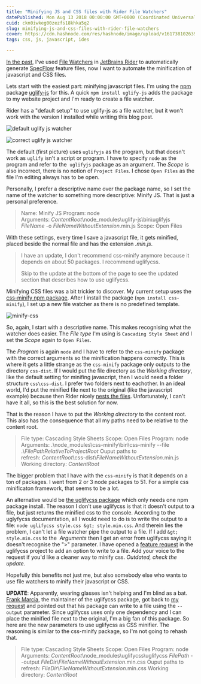 ```yaml
---
title: "Minifying JS and CSS files with Rider File Watchers"
datePublished: Mon Aug 13 2018 00:00:00 GMT+0000 (Coordinated Universal Time)
cuid: ckn0iwkeg00zezfs18khka5q2
slug: minifying-js-and-css-files-with-rider-file-watchers
cover: https://cdn.hashnode.com/res/hashnode/image/upload/v1617381026394/mcyP9w5cf.jpeg
tags: css, js, javascript, ides

---
```



[In the past](http://kenbonny.net/2018/05/28/generating-specflow-files-in-rider/), I've used [File Watchers](https://www.jetbrains.com/help/rider/Settings_Tools_File_Watchers.html) in [JetBrains Rider](https://www.jetbrains.com/rider/) to automatically generate [SpecFlow](https://specflow.org/) feature files, now I want to automate the minification of javascript and CSS files.

Lets start with the easiest part: minifying javascript files. I'm using the [npm](https://www.npmjs.com) package [uglify-js](https://www.npmjs.com/package/uglify-js) for this. A quick `npm install uglify-js` adds the package to my website project and I'm ready to create a file watcher.

Rider has a "default setup" to use uglify-js as a file watcher, but it won't work with the version I installed while writing this blog post.

![default uglify js watcher](https://kenbonnyblog.files.wordpress.com/2018/08/default-uglify-js-watcher1.jpg?w=546&h=328)

![correct uglify js watcher](https://kenbonnyblog.files.wordpress.com/2018/08/correct-uglify-js-watcher1.jpg?w=546&h=328)

The default (first picture) uses `uglifyjs` as the program, but that doesn't work as `uglify` isn't a script or program. I have to specify `node` as the program and refer to the  `uglifyjs` package as an argument. The _Scope_ is also incorrect, there is no notion of `Project Files`. I chose `Open Files` as the file I'm editing always has to be open.

Personally, I prefer a descriptive name over the package name, so I set the name of the watcher to something more descriptive: Minify JS. That is just a personal preference.

> Name: Minify JS Program: node Arguments: $ContentRoot$\\node\_modules\\uglify-js\\bin\\uglifyjs $FileName$ -o $FileNameWithoutExtension$.min.js Scope: Open Files

With these settings, every time I save a javascript file, it gets minified, placed beside the normal file and has the extension _.min.js_.

> I have an update, I don't recommend css-minify anymore because it depends on about 50 packages. I recommend uglifycss.
> 
> Skip to the update at the bottom of the page to see the updated section that describes how to use uglifycss.

Minifying CSS files was a bit trickier to discover. My current setup uses the [css-minify npm package](https://www.npmjs.com/package/css-minify). After I install the package (`npm install css-minify`), I set up a new file watcher as there is no predefined template.

![minify-css](https://cdn.hashnode.com/res/hashnode/image/upload/v1617381023903/AcUrrhM3n.jpeg)

So, again, I start with a descriptive name. This makes recognising what the watcher does easier. The _File type_ I'm using is `Cascading Style Sheet` and I set the _Scope_ again to `Open Files`.

The _Program_ is again `node` and I have to refer to the `css-minify` package with the correct arguments so the minification happens correctly. This is where it gets a little strange as the `css-minify` package only outputs to the directory `css-dist`. If I would put the file directory as the _Working directory_, like the default setting for minifing javascript, then I would need a folder structure `css\css-dist`. I prefer two folders next to eachother. In an ideal world, I'd put the minified file next to the original (like the javascript example) because then Rider nicely [nests the files](https://www.jetbrains.com/help/rider/File_Nesting_Dialog.html). Unfortunately, I can't have it all, so this is the best solution for now.

That is the reason I have to put the _Working directory_ to the content root. This also has the consequence that all my paths need to be relative to the content root.

> File type: Cascading Style Sheets Scope: Open Files Program: node Arguments: .\\node\_modules\\css-minify\\bin\\css-minify --file .\\$FilePathRelativeToProjectRoot$ Ouput paths to refresh: $ContentRoot$\\css-dist\\$FileNameWithoutExtension$.min.js Working directory: $ContentRoot$

The bigger problem that I have with the `css-minify` is that it depends on a ton of packages. I went from 2 or 3 node packages to 51. For a simple css minificaton framework, that seems to be a lot.

An alternative would be [the uglifycss package](https://www.npmjs.com/package/uglifycss) which only needs one npm package install. The reason I don't use uglifycss is that it doesn't output to a file, but just returns the minified css to the console. According to the uglyfycss documentation, all I would need to do is to write the output to a file: `node uglifycss style.css &gt; style.min.css`. And therein lies the problem, I can't let a file watcher pipe the output to a file. If I add `&gt; style.min.css` to the  _Arguments_ then I get an error from uglifycss saying it doesn't recognise the ">" parameter. I have opened a [feature request](https://github.com/fmarcia/UglifyCSS/issues/66) in the uglifycss project to add an option to write to a file. Add your voice to the request if you'd like a cleaner way to minify css. _Outdated, check the update._

Hopefully this benefits not just me, but also somebody else who wants to use file watchers to minify their javascript or CSS.

**UPDATE**: Apparently, wearing glasses isn't helping and I'm blind as a bat. [Frank Marcia](https://github.com/fmarcia), the maintainer of the uglifycss package, got back to [my request](https://github.com/fmarcia/UglifyCSS/issues/66) and pointed out that his package can write to a file using the `--output` parameter. Since uglifycss uses only one dependency and I can place the minified file next to the original, I'm a big fan of this package. So here are the new parameters to use uglifycss as CSS minifier. The reasoning is similar to the css-minify package, so I'm not going to rehash that.

> File type: Cascading Style Sheets Scope: Open Files Program: node Arguments: $ContentRoot$\\node\_modules\\uglifycss\\uglifycss $FilePath$ --output $FileDir$\\$FileNameWithoutExtension$.min.css Ouput paths to refresh: $FileDir$\\$FileNameWithoutExtension$.min.css Working directory: $ContentRoot$
